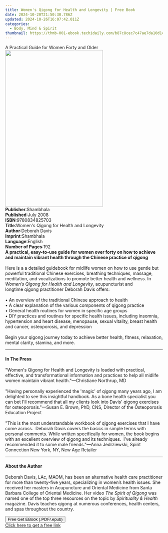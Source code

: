 ```yaml
---
title: Women's Qigong for Health and Longevity | Free Book
date: 2024-10-20T21:50:30.786Z
updated: 2024-10-26T16:07:42.011Z
categories:
  - Body, Mind & Spirit
thumbnail: https://thmb-001-ebook.techidaily.com/b87c8cec7c47ae7da10d1c42dc233c55c9584a5e5fd762afd06cf81a7675b951.jpg
---
```

<main id="book-container">
  <div class="flex flex-col">
    <div class="book-brief flex-1 py-6 px-4 sm:p-6 md:py-10 md:px-8">
      <!-- brief-->
      <div class="book-brief-main">
        A Practical Guide for Women Forty and Older
      </div>
    </div>
    <div
      class="book-meta-info flex-1 grid gap-4 col-start-1 col-end-3 row-start-1 sm:mb-6 sm:grid-cols-4 lg:gap-6 lg:col-start-2 lg:row-end-6 lg:row-span-6 lg:mb-0"
    >
      <div
        class="book-meta-info-left place-content-center mt-4 p-4 text-sm leading-6 col-start-2 col-span-2 dark:text-slate-400"
      >
        <img
          class="w-full h-500 object-cover rounded-lg sm:h-255 sm:col-span-2 lg:col-span-full"
          src="https://img-001-ebook.techidaily.com/e343419ba3817d5d20a584f5ca9a2363d404f081738e4479cbcededf1ef3843f.jpg"
          alt=""
          width="312"
          height="500"
        />
      </div>
      <div
        class="book-meta-info-right mt-2 col-start-1 row-start-2 col-span-3 self-center"
      >
        <!-- meta data  -->
        <div class="flex flex-col px-4 md:px-8">
          <div class="flex-1">
            <strong>Publisher</strong>:<span class="px-2">Shambhala</span>
          </div>
          <div class="flex-1">
            <strong>Published</strong>:<span class="px-2">July 2008</span>
          </div>
          <div class="flex-1">
            <strong>ISBN</strong>:<span class="px-2">9780834825703</span>
          </div>
          <div class="flex-1">
            <strong>Title</strong>:<span class="px-2"
              >Women&#39;s Qigong for Health and Longevity</span
            >
          </div>
          <div class="flex-1">
            <strong>Author</strong>:<span class="px-2">Deborah Davis</span>
          </div>
          <div class="flex-1">
            <strong>Imprint</strong>:<span class="px-2">Shambhala</span>
          </div>
          <div class="flex-1">
            <strong>Language</strong>:<span class="px-2">English</span>
          </div>
          <div class="flex-1">
            <strong>Number of Pages</strong>:<span class="px-2">192</span>
          </div>
        </div>
      </div>
    </div>
    <div class="book-description flex-1 py-6 px-4 sm:p-6 md:py-10 md:px-8">
      <div class="book-description-main">
        <div accordion-content="" id="description">
          <b
            >A practical, easy-to-use guide for women over forty on how to
            achieve and maintain vibrant health through the Chinese practice
            of&nbsp;qigong</b
          ><br />
          &nbsp;<br />
          Here is a a detailed guidebook for midlife women on how to use gentle
          but powerful traditional Chinese exercises, breathing techniques,
          massage, meditation, and vocalizations to promote better health and
          wellness. In <i>Women’s&nbsp;Qigong&nbsp;for Health and Longevity</i>,
          acupuncturist and longtime&nbsp;qigong&nbsp;practitioner Deborah Davis
          offers:<br />
          &nbsp;<br />
          •&nbsp;An overview of the traditional Chinese approach to health<br />
          •&nbsp;A clear&nbsp;explanation&nbsp;of the
          various&nbsp;components&nbsp;of&nbsp;qigong&nbsp;practice<br />
          •&nbsp;General health routines for women in specific age groups<br />
          •&nbsp;DIY&nbsp;practices and routines for specific health issues,
          including insomnia, hypertension and heart disease, menopause, sexual
          vitality, breast health and cancer, osteoporosis, and depression<br />
          &nbsp;<br />
          Begin your&nbsp;qigong&nbsp;journey today to achieve better health,
          fitness, relaxation, mental clarity, stamina, and more.
        </div>
        <div class="accordion-fader"></div>
      </div>
    </div>
    <div class="book-excerpts flex-1 py-6 px-4 sm:p-6 md:py-10 md:px-8">
      <!-- excerpts-->
      <div class="book-excerpts-main">
        <hr />
        <h4 class="placeholder placeholder-heading">
          <span>In The Press</span>
        </h4>
        <p>
          "Women's Qigong for Health and Longevity is loaded with practical,
          effective, and transformational information and practices to help all
          midlife women maintain vibrant health."—Christiane Northrup, MD
          <br /><br />"Having personally experienced the 'magic' of qigong many
          years ago, I am delighted to see this insightful handbook. As a bone
          health specialist you can bet I'll recommend that all my clients look
          into Davis' qigong exercises for osteoporosis."—Susan E. Brown, PhD,
          CNS, Director of the Osteoporosis Education Project <br /><br />"This
          is the most understandable workbook of qigong exercises that I have
          come across.&nbsp; Deborah Davis covers the basics in simple terms
          with personal comments. While written specifically for women, the book
          begins with an excellent overview of qigong and its techniques.&nbsp;
          I’ve already recommended it to some male friends."—Anna Jedrziewski,
          Spirit Connection New York, NY, New Age Retailer
        </p>
      </div>
    </div>
    <div class="book-about-author flex-1 py-6 px-4 sm:p-6 md:py-10 md:px-8">
      <!-- about author-->
      <div class="book-main-author-main">
        <hr />
        <h4 class="placeholder placeholder-heading">
          <span>About the Author</span>
        </h4>
        <p>
          Deborah Davis, LAc, MAOM, has been an alternative health care
          practitioner for more than twenty-five years, specializing in women’s
          health issues. She received her masters in Acupuncture and Oriental
          Medicine from Santa Barbara College of Oriental Medicine. Her video
          <i>The Spirit of Qigong</i> was named one of the top three resources
          on the topic by <i>Spirituality &amp; Health</i> magazine. Davis
          teaches qigong at numerous conferences, health centers, and spas
          throughout the country.
        </p>
      </div>
    </div>
    <div class="book-free-get flex-1 py-6 px-4 sm:p-6 md:py-10 md:px-8">
      <button
        id="btn-free-get"
        class="bg-blue-500 hover:bg-blue-700 text-white font-bold py-2 px-4 rounded"
      >
        Free Get EBook (.PDF/.epub)
      </button>
      <div id="countdown-display" class="px-2 text-lg mt-2"></div>
      <a
        id="free-link"
        class="hidden bg-blue-500 hover:bg-blue-700 text-white font-bold py-2 px-4 rounded"
        href="https://www.ebooks.com/en-us/book/95544227/women-s-qigong-for-health-and-longevity/deborah-davis/"
        target="_blank"
        >Click here to get a free link</a
      >
    </div>
    <script>
      let countdownTime = 0;
      let countdownInterval = null;
      document
        .getElementById('btn-free-get')
        .addEventListener('click', startCountdown);
      function startCountdown() {
        countdownTime = new Date().getTime() + 60000 * 3;
        countdownInterval = setInterval(updateCountdown, 1000);
        document.getElementById('btn-free-get').disabled = true;
        document
          .getElementById('btn-free-get')
          .classList.add('bg-gray-500', 'cursor-not-allowed');
      }
      function updateCountdown() {
        let currentTime = new Date().getTime();
        let timeLeft = countdownTime - currentTime;
        let secondsLeft = Math.floor(timeLeft / 1000);
        document.getElementById('countdown-display').innerHTML =
          `Remaining time: ${secondsLeft} seconds.`;
        if (secondsLeft <= 0) {
          clearInterval(countdownInterval);
          document.getElementById('btn-free-get').classList.add('hidden');
          document.getElementById('free-link').classList.remove('hidden');
          document.getElementById('countdown-display').innerHTML = '';
        }
      }
    </script>
  </div>
</main>

<ins class="adsbygoogle"
      style="display:block"
      data-ad-client="ca-pub-7571918770474297"
      data-ad-slot="8358498916"
      data-ad-format="auto"
      data-full-width-responsive="true"></ins>
    
